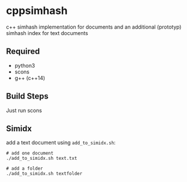 cppsimhash
==========

c++ simhash implementation for documents 
and an additional (prototyp) simhash index for text documents

Required
---------
* python3
* scons
* g++ (c++14)

Build Steps
-----------
Just run scons


Simidx
------
add a text document using `add_to_simidx.sh`:
```
# add one document
./add_to_simidx.sh text.txt   

# add a folder
./add_to_simidx.sh textfolder
```


